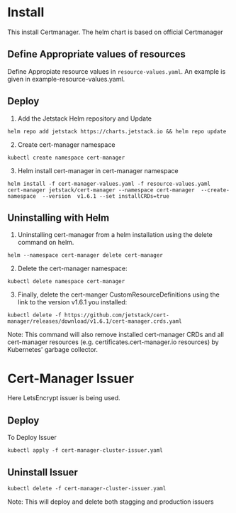 # Install
This install Certmanager.
The helm chart is based on official Certmanager

## Define Appropriate values of resources
Define Appropiate resource values in ```resource-values.yaml```.
An example is given in example-resource-values.yaml.

## Deploy
1. Add the Jetstack Helm repository and Update
```
helm repo add jetstack https://charts.jetstack.io && helm repo update
```
2. Create cert-manager namespace
```
kubectl create namespace cert-manager
```
3. Helm install cert-manager in cert-manager namespace
```
helm install -f cert-manager-values.yaml -f resource-values.yaml  cert-manager jetstack/cert-manager --namespace cert-manager  --create-namespace  --version  v1.6.1 --set installCRDs=true
```
## Uninstalling with Helm
1. Uninstalling cert-manager from a helm installation using the delete command on helm.
```
helm --namespace cert-manager delete cert-manager
```
2. Delete the cert-manager namespace:

```
kubectl delete namespace cert-manager
```

3. Finally, delete the cert-manger CustomResourceDefinitions using the link to the version v1.6.1 you installed: 

```
kubectl delete -f https://github.com/jetstack/cert-manager/releases/download/v1.6.1/cert-manager.crds.yaml
```
Note: This command will also remove installed cert-manager CRDs and all cert-manager resources (e.g. certificates.cert-manager.io resources) by Kubernetes' garbage collector.

# Cert-Manager Issuer
Here LetsEncrypt issuer is being used.

## Deploy

To Deploy Issuer
```
kubectl apply -f cert-manager-cluster-issuer.yaml 
```
## Uninstall Issuer
```
kubectl delete -f cert-manager-cluster-issuer.yaml
```
Note: This will deploy and delete both stagging and production issuers

